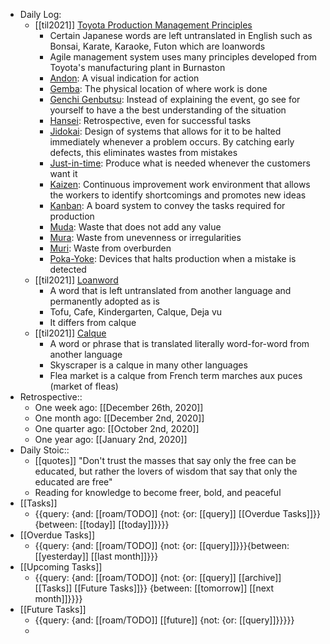 - Daily Log:
    - [[til2021]] [Toyota Production Management Principles](https://blog.toyota.co.uk/toyota-production-system-glossary)
        - Certain Japanese words are left untranslated in English such as Bonsai, Karate, Karaoke, Futon which are loanwords
        - Agile management system uses many principles developed from Toyota's manufacturing plant in Burnaston
        - [Andon](https://blog.toyota.co.uk/andon-toyota-production-system): A visual indication for action
        - [Gemba](https://blog.toyota.co.uk/genba-toyota-production-system): The physical location of where work is done
        - [Genchi Genbutsu](https://blog.toyota.co.uk/genchi-genbutsu): Instead of explaining the event, go see for yourself to have a the best understanding of the situation
        - [Hansei](https://blog.toyota.co.uk/hansei-toyota-production-system): Retrospective, even for successful tasks
        - [Jidokai](https://blog.toyota.co.uk/jidoka-toyota-production-system): Design of systems that allows for it to be halted immediately whenever a problem occurs. By catching early defects, this eliminates wastes from mistakes
        - [Just-in-time](https://blog.toyota.co.uk/just-in-time): Produce what is needed whenever the customers want it
        - [Kaizen](https://blog.toyota.co.uk/kaizen-toyota-production-system): Continuous improvement work environment that allows the workers to identify shortcomings and promotes new ideas
        - [Kanban](https://blog.toyota.co.uk/kanban-toyota-production-system): A board system to convey the tasks required for production
        - [Muda](https://blog.toyota.co.uk/muda-muri-mura-toyota-production-system): Waste that does not add any value
        - [Mura](https://blog.toyota.co.uk/muda-muri-mura-toyota-production-system): Waste from unevenness or irregularities 
        - [Muri](https://blog.toyota.co.uk/muda-muri-mura-toyota-production-system): Waste from overburden
        - [Poka-Yoke](https://blog.toyota.co.uk/poka-yoke): Devices that halts production when a mistake is detected
    - [[til2021]] [Loanword](https://en.wikipedia.org/wiki/Loanword)
        - A word that is left untranslated from another language and permanently adopted as is
        - Tofu, Cafe, Kindergarten, Calque, Deja vu
        - It differs from calque
    - [[til2021]] [Calque](https://en.wikipedia.org/wiki/Calque)
        - A word or phrase that is translated literally word-for-word from another language
        - Skyscraper is a calque in many other languages
        - Flea market is a calque from French term marches aux puces (market of fleas)
- Retrospective::
    - One week ago: [[December 26th, 2020]]
    - One month ago: [[December 2nd, 2020]]
    - One quarter ago: [[October 2nd, 2020]]
    - One year ago: [[January 2nd, 2020]]
- Daily Stoic::
    - [[quotes]] "Don't trust the masses that say only the free can be educated, but rather the lovers of wisdom that say that only the educated are free"
    - Reading for knowledge to become freer, bold, and peaceful
- [[Tasks]]
    - {{query: {and: [[roam/TODO]] {not: {or: [[query]] [[Overdue Tasks]]}} {between: [[today]] [[today]]}}}}
- [[Overdue Tasks]]
    - {{query: {and: [[roam/TODO]] {not: {or: [[query]]}}}{between: [[yesterday]] [[last month]]}}}
- [[Upcoming Tasks]]
    - {{query: {and: [[roam/TODO]] {not: {or: [[query]] [[archive]] [[Tasks]] [[Future Tasks]]}} {between: [[tomorrow]] [[next month]]}}}}
- [[Future Tasks]]
    - {{query: {and: [[roam/TODO]] [[future]] {not: {or: [[query]]}}}}}
    - 
